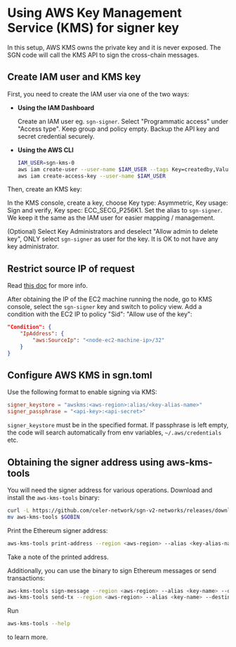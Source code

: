 # Using AWS Key Management Service (KMS) for signer key

In this setup, AWS KMS owns the private key and it is never exposed. The SGN code will call the KMS API to sign the cross-chain messages.

## Create IAM user and KMS key

First, you need to create the IAM user via one of the two ways:

  - **Using the IAM Dashboard**

    Create an IAM user eg. `sgn-signer`. Select "Programmatic access" under "Access type". Keep group and policy empty. Backup the API key and secret credential securely.

  - **Using the AWS CLI**

    ```sh
    IAM_USER=sgn-kms-0
    aws iam create-user --user-name $IAM_USER --tags Key=createdby,Value=`whoami`
    aws iam create-access-key --user-name $IAM_USER
    ```

Then, create an KMS key:

In the KMS console, create a key, choose Key type: Asymmetric, Key usage: Sign and verify, Key spec: ECC_SECG_P256K1. Set the alias to `sgn-signer`. We keep it the same as the IAM user for easier mapping / management.

(Optional) Select Key Administrators and deselect "Allow admin to delete key", ONLY select `sgn-signer` as user for the key. It is OK to not have any key administrator.

## Restrict source IP of request

Read [this doc](https://docs.aws.amazon.com/kms/latest/developerguide/policy-conditions.html#conditions-aws-ip-address) for more info.

After obtaining the IP of the EC2 machine running the node, go to KMS console, select the `sgn-signer` key and switch to policy view. Add a condition with the EC2 IP to policy "Sid": "Allow use of the key":

```json
"Condition": {
    "IpAddress": {
        "aws:SourceIp": "<node-ec2-machine-ip>/32"
    }
}
```

## Configure AWS KMS in sgn.toml

Use the following format to enable signing via KMS:

```toml
signer_keystore = "awskms:<aws-region>:alias/<key-alias-name>"
signer_passphrase = "<api-key>:<api-secret>"
```

`signer_keystore` must be in the specified format. If passphrase is left empty, the code will search automatically from env variables, `~/.aws/credentials` etc.

## Obtaining the signer address using aws-kms-tools

You will need the signer address for various operations. Download and install the `aws-kms-tools` binary:

```sh
curl -L https://github.com/celer-network/sgn-v2-networks/releases/download/v1.10.0/aws-kms-tools-v1.10.0-linux-amd64.tar.gz | tar -xz
mv aws-kms-tools $GOBIN
```

Print the Ethereum signer address:

```sh
aws-kms-tools print-address --region <aws-region> --alias <key-alias-name>
```

Take a note of the printed address.

Additionally, you can use the binary to sign Ethereum messages or send transactions:

```sh
aws-kms-tools sign-message --region <aws-region> --alias <key-name> --data "0x1234"
aws-kms-tools send-tx --region <aws-region> --alias <key-name> --destination <address> --value 1 --data "0x1234"
```

Run

```sh
aws-kms-tools --help
```

to learn more.
